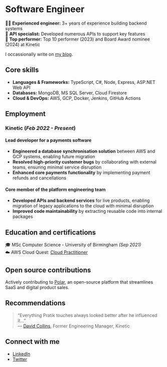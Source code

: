 # Software Engineer

👨‍💻 **Experienced engineer:** 3+ years of experience building backend systems<br>
🔌 **API specialist:** Developed numerous APIs to support key features<br>
🏅 **Top performer:** Top 10 performer (2023) and Board Award nominee (2024) at Kinetic

I occassionally write on [my blog](https://www.thecodingpalace.com).

## Core skills

- **Languages & Frameworks:** TypeScript, C#, Node, Express, ASP.NET Web API
- **Databases:** MongoDB, MS SQL Server, Cloud Firestore
- **Cloud & DevOps:** AWS, GCP, Docker, Jenkins, GitHub Actions

## Employment

### Kinetic (_Feb 2022 - Present_)

#### Lead developer for a payments software

- **Engineered a database synchronisation solution** between AWS and GCP systems, enabling future migration
- **Resolved high-priority customer bugs** by collaborating with external teams, ensuring minimal service disruption
- **Enhanced core payments functionality** by implementing payment refunds and cancellations

#### Core member of the platform engineering team

- **Developed APIs and backend services** for live products, enabling migration of legacy applications to the cloud with minimal disruption
- **Improved code maintainability** by extracting reusable code into internal packages

## Education and certifications

🎓 MSc Computer Science - University of Birmingham _(Sep 2021)_<br>
☁️ AWS Cloud Quest: [Cloud Practitioner](https://www.credly.com/badges/fb2ceee8-a844-4abb-9622-db0eb48220c4/public_url)

## Open source contributions

Actively contributing to [Polar](https://github.com/polarsource/polar/pulls?q=is%3Apr+author%3Amagarpratik), an open-source platform that streamlines SaaS and digital product sales.

## Recommendations

> “Everything Pratik touches always looked better after he influenced it…”<br>
> — [David Collins](https://www.linkedin.com/in/david-collins-45729933/), Former Engineering Manager, Kinetic

## Connect with me

- [LinkedIn](https://www.linkedin.com/in/magarpratik)
- [Twitter](https://x.com/magarpratik_)

